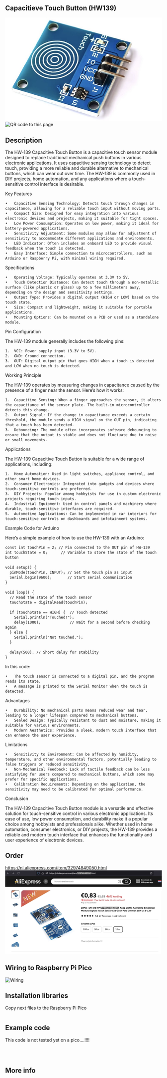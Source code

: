 ## Capacitieve Touch Button (HW139)
<img src="HW139_Photo.jpg" alt="Photo of the component">
<img src="HW139_QR_code.jpg" alt="QR code to this page" width="80" height="80">

## Description
The HW-139 Capacitive Touch Button is a capacitive touch sensor module designed to replace traditional mechanical push buttons in various electronic applications. It uses capacitive sensing technology to detect touch, providing a more reliable and durable alternative to mechanical buttons, which can wear out over time. The HW-139 is commonly used in DIY projects, home automation, and any applications where a touch-sensitive control interface is desirable.

Key Features

	•	Capacitive Sensing Technology: Detects touch through changes in capacitance, allowing for a reliable touch input without moving parts.
	•	Compact Size: Designed for easy integration into various electronic devices and projects, making it suitable for tight spaces.
	•	Low Power Consumption: Operates on low power, making it ideal for battery-powered applications.
	•	Sensitivity Adjustment: Some modules may allow for adjustment of sensitivity to accommodate different applications and environments.
	•	LED Indicator: Often includes an onboard LED to provide visual feedback when the touch is detected.
	•	Easy Interface: Simple connection to microcontrollers, such as Arduino or Raspberry Pi, with minimal wiring required.

Specifications

	•	Operating Voltage: Typically operates at 3.3V to 5V.
	•	Touch Detection Distance: Can detect touch through a non-metallic surface (like plastic or glass) up to a few millimeters away, depending on the design and sensitivity settings.
	•	Output Type: Provides a digital output (HIGH or LOW) based on the touch state.
	•	Size: Compact and lightweight, making it suitable for portable applications.
	•	Mounting Options: Can be mounted on a PCB or used as a standalone module.

Pin Configuration

The HW-139 module generally includes the following pins:

	1.	VCC: Power supply input (3.3V to 5V).
	2.	GND: Ground connection.
	3.	OUT: Digital output pin that goes HIGH when a touch is detected and LOW when no touch is detected.

Working Principle

The HW-139 operates by measuring changes in capacitance caused by the presence of a finger near the sensor. Here’s how it works:

	1.	Capacitive Sensing: When a finger approaches the sensor, it alters the capacitance of the sensor plate. The built-in microcontroller detects this change.
	2.	Output Signal: If the change in capacitance exceeds a certain threshold, the module sends a HIGH signal on the OUT pin, indicating that a touch has been detected.
	3.	Debouncing: The module often incorporates software debouncing to ensure that the output is stable and does not fluctuate due to noise or small movements.

Applications

The HW-139 Capacitive Touch Button is suitable for a wide range of applications, including:

	1.	Home Automation: Used in light switches, appliance control, and other smart home devices.
	2.	Consumer Electronics: Integrated into gadgets and devices where touch-sensitive controls are preferred.
	3.	DIY Projects: Popular among hobbyists for use in custom electronic projects requiring touch inputs.
	4.	Industrial Equipment: Used in control panels and machinery where durable, touch-sensitive interfaces are required.
	5.	Automotive Applications: Can be implemented in car interiors for touch-sensitive controls on dashboards and infotainment systems.

Example Code for Arduino

Here’s a simple example of how to use the HW-139 with an Arduino:

```
const int touchPin = 2; // Pin connected to the OUT pin of HW-139
int touchState = 0;      // Variable to store the state of the touch button

void setup() {
  pinMode(touchPin, INPUT); // Set the touch pin as input
  Serial.begin(9600);       // Start serial communication
}

void loop() {
  // Read the state of the touch sensor
  touchState = digitalRead(touchPin);
  
  if (touchState == HIGH) {  // Touch detected
    Serial.println("Touched!");
    delay(1000);             // Wait for a second before checking again
  } else {
    Serial.println("Not touched.");
  }
  
  delay(500); // Short delay for stability
}
```

In this code:

	•	The touch sensor is connected to a digital pin, and the program reads its state.
	•	A message is printed to the Serial Monitor when the touch is detected.

Advantages

	•	Durability: No mechanical parts means reduced wear and tear, leading to a longer lifespan compared to mechanical buttons.
	•	Sealed Design: Typically resistant to dust and moisture, making it suitable for various environments.
	•	Modern Aesthetics: Provides a sleek, modern touch interface that can enhance the user experience.

Limitations

	•	Sensitivity to Environment: Can be affected by humidity, temperature, and other environmental factors, potentially leading to false triggers or reduced sensitivity.
	•	Non-Mechanical Feedback: Lack of tactile feedback can be less satisfying for users compared to mechanical buttons, which some may prefer for specific applications.
	•	Calibration Requirements: Depending on the application, the sensitivity may need to be calibrated for optimal performance.

Conclusion

The HW-139 Capacitive Touch Button module is a versatile and effective solution for touch-sensitive control in various electronic applications. Its ease of use, low power consumption, and durability make it a popular choice among hobbyists and professionals alike. Whether used in home automation, consumer electronics, or DIY projects, the HW-139 provides a reliable and modern touch interface that enhances the functionality and user experience of electronic devices.

## Order
<a href="https://nl.aliexpress.com/item/32974849050.html">https://nl.aliexpress.com/item/32974849050.html</a>
<img src="HW139_Order.jpg" alt="Photo of the Order">

## Wiring to Raspberry Pi Pico
<img src="HW139_Wiring.jpg" alt="Wiring" >

## Installation libraries
Copy next files to the Raspberry Pi Pico

```bash

```

## Example code

This code is not tested yet on a pico....!!!!
```python




```

## More info




